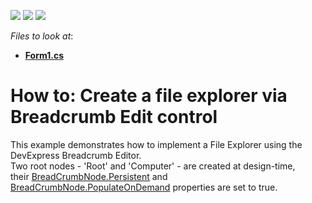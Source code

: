 <!-- default badges list -->
![](https://img.shields.io/endpoint?url=https://codecentral.devexpress.com/api/v1/VersionRange/128619738/14.1.3%2B)
[![](https://img.shields.io/badge/Open_in_DevExpress_Support_Center-FF7200?style=flat-square&logo=DevExpress&logoColor=white)](https://supportcenter.devexpress.com/ticket/details/T110842)
[![](https://img.shields.io/badge/📖_How_to_use_DevExpress_Examples-e9f6fc?style=flat-square)](https://docs.devexpress.com/GeneralInformation/403183)
<!-- default badges end -->
<!-- default file list -->
*Files to look at*:

* **[Form1.cs](./CS/FileNavigator/Form1.cs)**
<!-- default file list end -->
# How to: Create a file explorer via Breadcrumb Edit control


This example demonstrates how to implement a File Explorer using the DevExpress Breadcrumb Editor.<br />Two root nodes - 'Root' and 'Computer' - are created at design-time, their <a href="https://documentation.devexpress.com/#WindowsForms/DevExpressXtraEditorsBreadCrumbNode_Persistenttopic">BreadCrumbNode.Persistent</a> and <a href="https://documentation.devexpress.com/#WindowsForms/DevExpressXtraEditorsBreadCrumbNode_PopulateOnDemandtopic">BreadCrumbNode.PopulateOnDemand</a> properties are set to true.

<br/>


